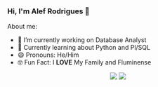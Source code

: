 ### Hi, I'm Alef Rodrigues 👋


About me:
- 🔭 I’m currently working on Database Analyst
- 🌱 Currently learning about Python and Pl/SQL
- 😄 Pronouns: He/Him
- 🤓 Fun Fact: I **LOVE** My Family and Fluminense


<p align="center">
<a href= "https://www.instagram.com/alefstarkin"><img src="hhttps://icons8.com/icon/32323/instagram"/></a>
<a href= "https://www.linkedin.com/in/alef-cardoso-rodrigues/"><img src="https://icons8.com/icon/13930/linkedin"/></a>
</p>